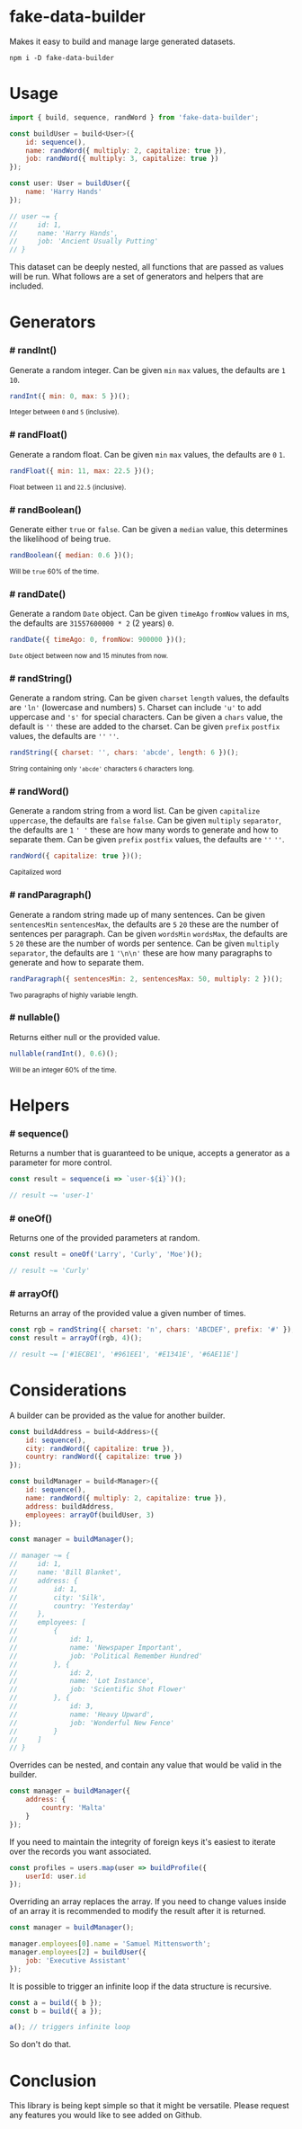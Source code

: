 # fake-data-builder

Makes it easy to build and manage large generated datasets.

```
npm i -D fake-data-builder
```

# Usage

```javascript
import { build, sequence, randWord } from 'fake-data-builder';

const buildUser = build<User>({
    id: sequence(),
    name: randWord({ multiply: 2, capitalize: true }),
    job: randWord({ multiply: 3, capitalize: true })
});

const user: User = buildUser({
    name: 'Harry Hands'
});

// user ~= {
//     id: 1,
//     name: 'Harry Hands',
//     job: 'Ancient Usually Putting'
// }
```

This dataset can be deeply nested, all functions that are passed as values will be run. What follows are a set of generators and helpers that are included.

# Generators

### # randInt()

Generate a random integer. Can be given `min` `max` values, the defaults are `1` `10`.

```javascript
randInt({ min: 0, max: 5 })();
```

<sup>Integer between `0` and `5` (inclusive).</sup>

### # randFloat()

Generate a random float. Can be given `min` `max` values, the defaults are `0` `1`.

```javascript
randFloat({ min: 11, max: 22.5 })();
```

<sup>Float between `11` and `22.5` (inclusive).</sup>

### # randBoolean()

Generate either `true` or `false`. Can be given a `median` value, this determines the likelihood of being true.

```javascript
randBoolean({ median: 0.6 })();
```

<sup>Will be `true` 60% of the time.</sup>

### # randDate()

Generate a random `Date` object. Can be given `timeAgo` `fromNow` values in ms, the defaults are `31557600000 * 2` (2 years) `0`.

```javascript
randDate({ timeAgo: 0, fromNow: 900000 })();
```

<sup>`Date` object between now and 15 minutes from now.</sup>

### # randString()

Generate a random string. Can be given `charset` `length` values, the defaults are `'ln'` (lowercase and numbers) `5`. Charset can include `'u'` to add uppercase and `'s'` for special characters. Can be given a `chars` value, the default is `''` these are added to the charset. Can be given `prefix` `postfix` values, the defaults are `''` `''`.

```javascript
randString({ charset: '', chars: 'abcde', length: 6 })();
```

<sup>String containing only `'abcde'` characters `6` characters long.</sup>

### # randWord()

Generate a random string from a word list. Can be given `capitalize` `uppercase`, the defaults are `false` `false`. Can be given `multiply` `separator`, the defaults are `1` `' '` these are how many words to generate and how to separate them. Can be given `prefix` `postfix` values, the defaults are `''` `''`.

```javascript
randWord({ capitalize: true })();
```

<sup>Capitalized word</sup>

### # randParagraph()

Generate a random string made up of many sentences. Can be given `sentencesMin` `sentencesMax`, the defaults are `5` `20` these are the number of sentences per paragraph. Can be given `wordsMin` `wordsMax`, the defaults are `5` `20` these are the number of words per sentence. Can be given `multiply` `separator`, the defaults are `1` `'\n\n'` these are how many paragraphs to generate and how to separate them.

```javascript
randParagraph({ sentencesMin: 2, sentencesMax: 50, multiply: 2 })();
```

<sup>Two paragraphs of highly variable length.</sup>

### # nullable()

Returns either null or the provided value.

```javascript
nullable(randInt(), 0.6)();
```

<sup>Will be an integer 60% of the time.</sup>

# Helpers

### # sequence()

Returns a number that is guaranteed to be unique, accepts a generator as a parameter for more control.

```javascript
const result = sequence(i => `user-${i}`)();

// result ~= 'user-1'
```

### # oneOf()

Returns one of the provided parameters at random.

```javascript
const result = oneOf('Larry', 'Curly', 'Moe')();

// result ~= 'Curly'
```

### # arrayOf()

Returns an array of the provided value a given number of times.

```javascript
const rgb = randString({ charset: 'n', chars: 'ABCDEF', prefix: '#' });
const result = arrayOf(rgb, 4)();

// result ~= ['#1ECBE1', '#961EE1', '#E1341E', '#6AE11E']
```

# Considerations

A builder can be provided as the value for another builder.

```javascript
const buildAddress = build<Address>({
    id: sequence(),
    city: randWord({ capitalize: true }),
    country: randWord({ capitalize: true })
});

const buildManager = build<Manager>({
    id: sequence(),
    name: randWord({ multiply: 2, capitalize: true }),
    address: buildAddress,
    employees: arrayOf(buildUser, 3)
});

const manager = buildManager();

// manager ~= {
//     id: 1,
//     name: 'Bill Blanket',
//     address: {
//         id: 1,
//         city: 'Silk',
//         country: 'Yesterday'
//     },
//     employees: [
//         {
//             id: 1,
//             name: 'Newspaper Important',
//             job: 'Political Remember Hundred'
//         }, {
//             id: 2,
//             name: 'Lot Instance',
//             job: 'Scientific Shot Flower'
//         }, {
//             id: 3,
//             name: 'Heavy Upward',
//             job: 'Wonderful New Fence'
//         }
//     ]
// }
```

Overrides can be nested, and contain any value that would be valid in the builder.

```javascript
const manager = buildManager({
    address: {
        country: 'Malta'
    }
});
```

If you need to maintain the integrity of foreign keys it's easiest to iterate over the records you want associated.

```javascript
const profiles = users.map(user => buildProfile({
    userId: user.id
});
```

Overriding an array replaces the array. If you need to change values inside of an array it is recommended to modify the result after it is returned.

```javascript
const manager = buildManager();

manager.employees[0].name = 'Samuel Mittensworth';
manager.employees[2] = buildUser({
    job: 'Executive Assistant'
});
```

It is possible to trigger an infinite loop if the data structure is recursive.

```javascript
const a = build({ b });
const b = build({ a });

a(); // triggers infinite loop
```

So don't do that.

# Conclusion

This library is being kept simple so that it might be versatile. Please request any features you would like to see added on Github.
